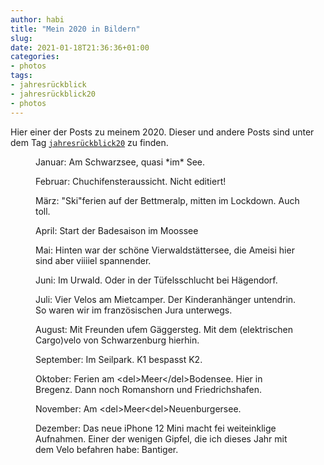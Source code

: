 ```yaml
---
author: habi
title: "Mein 2020 in Bildern"
slug: 
date: 2021-01-18T21:36:36+01:00
categories:
- photos
tags:
- jahresrückblick
- jahresrückblick20
- photos
---
```


<!-- wp:paragraph -->
<p>Hier einer der Posts zu meinem 2020. Dieser und andere Posts sind unter dem Tag <a href="https://habi.gna.ch/tag/jahresruckblick20"><code>jahresrückblick20</code></a> zu finden.</p>
<!-- /wp:paragraph -->

<!-- wp:image {"id":6073,"sizeSlug":"large"} -->
<figure class="wp-block-image size-large"><img src="https://i0.wp.com/habi.gna.ch/wp-content/uploads/2021/01/20.01.jpeg?fit=700%2C933&amp;ssl=1" alt="" class="wp-image-6073"/><figcaption>Januar: Am Schwarzsee, quasi *im* See.</figcaption></figure>
<!-- /wp:image -->

<!-- wp:image {"id":6074,"sizeSlug":"large"} -->
<figure class="wp-block-image size-large"><img src="https://i0.wp.com/habi.gna.ch/wp-content/uploads/2021/01/20.02.jpeg?fit=700%2C525&amp;ssl=1" alt="" class="wp-image-6074"/><figcaption>Februar: Chuchifensteraussicht. Nicht editiert!</figcaption></figure>
<!-- /wp:image -->

<!-- wp:image {"id":6075,"sizeSlug":"large"} -->
<figure class="wp-block-image size-large"><img src="https://i2.wp.com/habi.gna.ch/wp-content/uploads/2021/01/20.03.jpeg?fit=700%2C700&amp;ssl=1" alt="" class="wp-image-6075"/><figcaption>März: "Ski"ferien auf der Bettmeralp, mitten im Lockdown. Auch toll.</figcaption></figure>
<!-- /wp:image -->

<!-- wp:image {"id":6077,"sizeSlug":"large"} -->
<figure class="wp-block-image size-large"><img src="https://i1.wp.com/habi.gna.ch/wp-content/uploads/2021/01/20.04.jpeg?fit=700%2C525&amp;ssl=1" alt="" class="wp-image-6077"/><figcaption>April: Start der Badesaison im Moossee</figcaption></figure>
<!-- /wp:image -->

<!-- wp:image {"id":6076,"sizeSlug":"large"} -->
<figure class="wp-block-image size-large"><img src="https://i2.wp.com/habi.gna.ch/wp-content/uploads/2021/01/20.05.jpeg?fit=700%2C467&amp;ssl=1" alt="" class="wp-image-6076"/><figcaption>Mai: Hinten war der schöne Vierwaldstättersee, die Ameisi hier sind aber viiiiel spannender.</figcaption></figure>
<!-- /wp:image -->

<!-- wp:image {"id":6078,"sizeSlug":"large"} -->
<figure class="wp-block-image size-large"><img src="https://i2.wp.com/habi.gna.ch/wp-content/uploads/2021/01/20.06.jpeg?fit=700%2C933&amp;ssl=1" alt="" class="wp-image-6078"/><figcaption>Juni: Im Urwald. Oder in der Tüfelsschlucht bei Hägendorf. </figcaption></figure>
<!-- /wp:image -->

<!-- wp:image {"id":6079,"sizeSlug":"large"} -->
<figure class="wp-block-image size-large"><img src="https://i1.wp.com/habi.gna.ch/wp-content/uploads/2021/01/20.07.jpeg?fit=700%2C933&amp;ssl=1" alt="" class="wp-image-6079"/><figcaption>Juli: Vier Velos am Mietcamper. Der Kinderanhänger untendrin. So waren wir im französischen Jura unterwegs.</figcaption></figure>
<!-- /wp:image -->

<!-- wp:image {"id":6080,"sizeSlug":"large"} -->
<figure class="wp-block-image size-large"><img src="https://i2.wp.com/habi.gna.ch/wp-content/uploads/2021/01/20.08.jpeg?fit=700%2C939&amp;ssl=1" alt="" class="wp-image-6080"/><figcaption>August: Mit Freunden ufem Gäggersteg. Mit dem (elektrischen Cargo)velo von Schwarzenburg hierhin.</figcaption></figure>
<!-- /wp:image -->

<!-- wp:image {"id":6081,"sizeSlug":"large"} -->
<figure class="wp-block-image size-large"><img src="https://i1.wp.com/habi.gna.ch/wp-content/uploads/2021/01/20.09.jpeg?fit=700%2C525&amp;ssl=1" alt="" class="wp-image-6081"/><figcaption>September: Im Seilpark. K1 bespasst K2.</figcaption></figure>
<!-- /wp:image -->

<!-- wp:image {"id":6082,"sizeSlug":"large"} -->
<figure class="wp-block-image size-large"><img src="https://i1.wp.com/habi.gna.ch/wp-content/uploads/2021/01/20.10.jpeg?fit=700%2C525&amp;ssl=1" alt="" class="wp-image-6082"/><figcaption>Oktober: Ferien am &lt;del&gt;Meer&lt;/del&gt;Bodensee. Hier in Bregenz. Dann noch Romanshorn und Friedrichshafen.</figcaption></figure>
<!-- /wp:image -->

<!-- wp:image {"id":6083,"sizeSlug":"large"} -->
<figure class="wp-block-image size-large"><img src="https://i0.wp.com/habi.gna.ch/wp-content/uploads/2021/01/20.11.jpeg?fit=700%2C525&amp;ssl=1" alt="" class="wp-image-6083"/><figcaption>November: Am &lt;del&gt;Meer&lt;del&gt;Neuenburgersee.</figcaption></figure>
<!-- /wp:image -->

<!-- wp:image {"id":6084,"sizeSlug":"large"} -->
<figure class="wp-block-image size-large"><img src="https://i1.wp.com/habi.gna.ch/wp-content/uploads/2021/01/20.12.jpeg?fit=700%2C933&amp;ssl=1" alt="" class="wp-image-6084"/><figcaption>Dezember: Das neue iPhone 12 Mini macht fei weiteinklige Aufnahmen. Einer der wenigen Gipfel, die ich dieses Jahr mit dem Velo befahren habe: Bantiger.</figcaption></figure>
<!-- /wp:image -->
